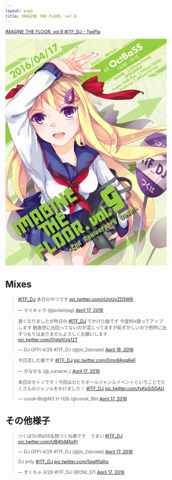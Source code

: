 ```yaml
---
layout: page
title: IMAGINE THE FLOOR. vol.9
---
```


[IMAGINE THE FLOOR. vol.9 #ITF_DJ - TwiPla](http://twipla.jp/events/190969)

![flyer](/images/flyers/vol_9.jpg)

# Mixes

<blockquote class="twitter-tweet" data-lang="en"><p lang="ja" dir="ltr"><a href="https://twitter.com/hashtag/ITF_DJ?src=hash">#ITF_DJ</a> 本日のやつです <a href="https://t.co/rUmUyZD5WR">pic.twitter.com/rUmUyZD5WR</a></p>&mdash; マイキャラ (@polamjag) <a href="https://twitter.com/polamjag/status/721703896113020928">April 17, 2016</a></blockquote>

<blockquote class="twitter-tweet" data-lang="en"><p lang="ja" dir="ltr">遅くなりましたが昨日の <a href="https://twitter.com/hashtag/ITF_DJ?src=hash">#ITF_DJ</a> でかけた曲です 今度Mix録ってアップします 数曲世に出回ってないのが混じってますが恥ずかしいので他所に出すつもりはありませんよろしくお願いします <a href="https://t.co/OgteXUg12T">pic.twitter.com/OgteXUg12T</a></p>&mdash; DJ OFFt 4/29 #ITF_DJ (@jin_2donate) <a href="https://twitter.com/jin_2donate/status/722111603697516544">April 18, 2016</a></blockquote>

<blockquote class="twitter-tweet" data-lang="en"><p lang="ja" dir="ltr">今日流した曲です <a href="https://twitter.com/hashtag/ITF_DJ?src=hash">#ITF_DJ</a> <a href="https://t.co/Dmo9Aqg6eF">pic.twitter.com/Dmo9Aqg6eF</a></p>&mdash; かなせる (@_canacel_) <a href="https://twitter.com/_canacel_/status/721709255825293313">April 17, 2016</a></blockquote>

<blockquote class="twitter-tweet" data-lang="en"><p lang="ja" dir="ltr">本日のセトリです！今回はひとりオールジャンルイベントということでたくさんのジャンルをかけました！ <a href="https://twitter.com/hashtag/ITF_DJ?src=hash">#ITF_DJ</a> <a href="https://t.co/fxKpSi5GAU">pic.twitter.com/fxKpSi5GAU</a></p>&mdash; corok-Bb@M3 H-02b (@corok_Bb) <a href="https://twitter.com/corok_Bb/status/721706524041580544">April 17, 2016</a></blockquote>

# その他様子

<blockquote class="twitter-tweet" data-lang="en"><p lang="ja" dir="ltr">つくばOctBaSS名物つくね串です　うまい <a href="https://twitter.com/hashtag/ITF_DJ?src=hash">#ITF_DJ</a> <a href="https://t.co/UBiKhMXoPj">pic.twitter.com/UBiKhMXoPj</a></p>&mdash; DJ OFFt 4/29 #ITF_DJ (@jin_2donate) <a href="https://twitter.com/jin_2donate/status/721614165891100672">April 17, 2016</a></blockquote>

<blockquote class="twitter-tweet" data-lang="en"><p lang="en" dir="ltr">DJ prily <a href="https://twitter.com/hashtag/ITF_DJ?src=hash">#ITF_DJ</a> <a href="https://t.co/5qgftfaIhx">pic.twitter.com/5qgftfaIhx</a></p>&mdash; ずくちゃ 4/29 #ITF_DJ (@ONI_37) <a href="https://twitter.com/ONI_37/status/721598509506363392">April 17, 2016</a></blockquote>

<script async src="//platform.twitter.com/widgets.js" charset="utf-8"></script>
